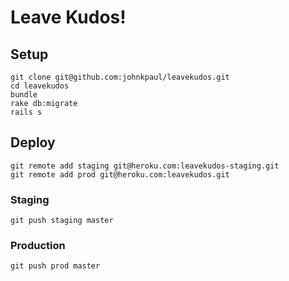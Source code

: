 # Leave Kudos!

## Setup

    git clone git@github.com:johnkpaul/leavekudos.git
    cd leavekudos
    bundle
    rake db:migrate
    rails s

## Deploy

    git remote add staging git@heroku.com:leavekudos-staging.git
    git remote add prod git@heroku.com:leavekudos.git

### Staging

    git push staging master

### Production

    git push prod master